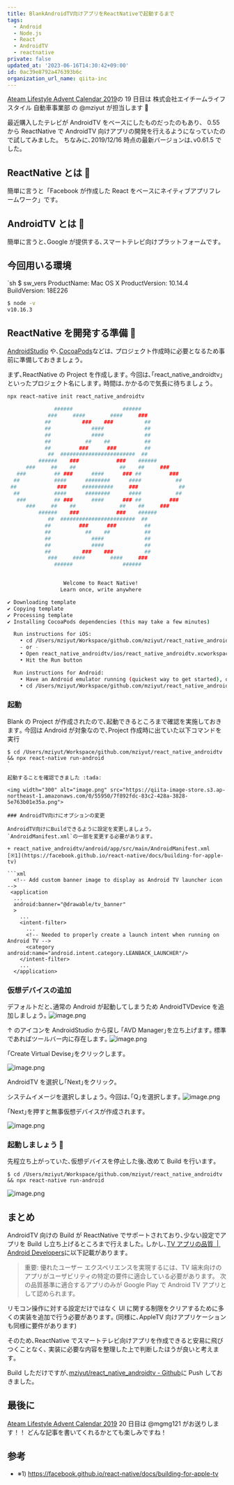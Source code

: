 ```yaml
---
title: BlankAndroidTV向けアプリをReactNativeで起動するまで
tags:
  - Android
  - Node.js
  - React
  - AndroidTV
  - reactnative
private: false
updated_at: '2023-06-16T14:30:42+09:00'
id: 0ac39e8792a476393b6c
organization_url_name: qiita-inc
---
```


[Ateam Lifestyle Advent Calendar 2019](https://qiita.com/advent-calendar/2019/ateam-lifestyle)の 19 日目は
株式会社エイチームライフスタイル 自動車事業部 の @mziyut が担当します :santa:

最近購入したテレビが AndroidTV をベースにしたものだったのもあり、
0.55 から ReactNative で AndroidTV 向けアプリの開発を行えるようになっていたので試してみました。
ちなみに､2019/12/16 時点の最新バージョンは､v0.61.5 でした｡

## ReactNative とは :thinking:

簡単に言うと「Facebook が作成した React をベースにネイティブアプリフレームワーク」です。

## AndroidTV とは :thinking:

簡単に言うと､Google が提供する､スマートテレビ向けプラットフォームです｡

## 今回用いる環境

`sh
$ sw_vers
ProductName: Mac OS X
ProductVersion: 10.14.4
BuildVersion: 18E226

```sh
$ node -v
v10.16.3
```

## ReactNative を開発する準備 :construction:

[AndroidStudio](https://developer.android.com/studio/index.html) や､[CocoaPods](https://cocoapods.org/)などは､
プロジェクト作成時に必要となるため事前に準備しておきましょう｡

まず､ReactNative の Project を作成します｡
今回は､｢react_native_androidtv｣といったプロジェクト名にします｡
時間は､かかるので気長に待ちましょう｡

```sh
npx react-native init react_native_androidtv

               ######                ######
             ###     ####        ####     ###
            ##          ###    ###          ##
            ##             ####             ##
            ##             ####             ##
            ##           ##    ##           ##
            ##         ###      ###         ##
             ##  ########################  ##
          ######    ###            ###    ######
      ###     ##    ##              ##    ##     ###
   ###         ## ###      ####      ### ##         ###
  ##           ####      ########      ####           ##
 ##             ###     ##########     ###             ##
  ##           ####      ########      ####           ##
   ###         ## ###      ####      ### ##         ###
      ###     ##    ##              ##    ##     ###
          ######    ###            ###    ######
             ##  ########################  ##
            ##         ###      ###         ##
            ##           ##    ##           ##
            ##             ####             ##
            ##             ####             ##
            ##          ###    ###          ##
             ###     ####        ####     ###
               ######                ######


                  Welcome to React Native!
                 Learn once, write anywhere

✔ Downloading template
✔ Copying template
✔ Processing template
✔ Installing CocoaPods dependencies (this may take a few minutes)

  Run instructions for iOS:
    • cd /Users/mziyut/Workspace/github.com/mziyut/react_native_androidtv && npx react-native run-ios
    - or -
    • Open react_native_androidtv/ios/react_native_androidtv.xcworkspace in Xcode or run "xed -b ios"
    • Hit the Run button

  Run instructions for Android:
    • Have an Android emulator running (quickest way to get started), or a device connected.
    • cd /Users/mziyut/Workspace/github.com/mziyut/react_native_androidtv && npx react-native run-android
```

### 起動

Blank の Project が作成されたので､起動できるところまで確認を実施しておきます｡
今回は Android が対象なので､Project 作成時に出ていた以下コマンドを実行

````
$ cd /Users/mziyut/Workspace/github.com/mziyut/react_native_androidtv && npx react-native run-android
`

起動することを確認できました :tada:

<img width="300" alt="image.png" src="https://qiita-image-store.s3.ap-northeast-1.amazonaws.com/0/55950/7f892fdc-83c2-428a-3828-5e763b01e35a.png">

### AndroidTV向けにオプションの変更

AndroidTV向けにBuildできるように設定を変更しましょう｡
`AndroidManifest.xml`の一部を変更する必要があります｡

+ react_native_androidtv/android/app/src/main/AndroidManifest.xml
[※1](https://facebook.github.io/react-native/docs/building-for-apple-tv)

```xml
  <!-- Add custom banner image to display as Android TV launcher icon -->
 <application
  ...
  android:banner="@drawable/tv_banner"
  >
    ...
    <intent-filter>
      ...
      <!-- Needed to properly create a launch intent when running on Android TV -->
      <category android:name="android.intent.category.LEANBACK_LAUNCHER"/>
    </intent-filter>
    ...
  </application>
````

### 仮想デバイスの追加

デフォルトだと､通常の Android が起動してしまうため AndroidTVDevice を追加しましょう｡
![image.png](https://qiita-image-store.s3.ap-northeast-1.amazonaws.com/0/55950/fb60f6e3-7d0c-0ada-c7cb-3ea2040a76cd.png)

↑ のアイコンを AndroidStudio から探し ｢AVD Manager｣を立ち上げます｡
標準であればツールバー内に存在します｡
![image.png](https://qiita-image-store.s3.ap-northeast-1.amazonaws.com/0/55950/6eae0a85-fae2-1c03-86d9-0493c2c5ee67.png)

｢Create Virtual Devise｣をクリックします｡

![image.png](https://qiita-image-store.s3.ap-northeast-1.amazonaws.com/0/55950/e8970aa0-1146-8771-627e-8b8d28e0a23e.png)

AndroidTV を選択し｢Next｣をクリック｡

システムイメージを選択しましょう｡
今回は､｢Q｣を選択します｡
![image.png](https://qiita-image-store.s3.ap-northeast-1.amazonaws.com/0/55950/ef8a8de8-8e07-1162-b073-cf39807157d0.png)

｢Next｣を押すと無事仮想デバイスが作成されます｡

![image.png](https://qiita-image-store.s3.ap-northeast-1.amazonaws.com/0/55950/91b906dd-8b29-f9d1-6315-f392d38365e0.png)

### 起動しましょう :clap:

先程立ち上がっていた､仮想デバイスを停止した後､改めて Build を行います｡

```
$ cd /Users/mziyut/Workspace/github.com/mziyut/react_native_androidtv && npx react-native run-android
```

![image.png](https://qiita-image-store.s3.ap-northeast-1.amazonaws.com/0/55950/a73cd7ed-ecd8-a7f4-59f2-c41daf96d58c.png)

## まとめ

AndroidTV 向けの Build が ReactNative でサポートされており､少ない設定でアプリを Build し立ち上げるところまで行えました｡
しかし､[TV アプリの品質  |  Android Developers](https://developer.android.com/docs/quality-guidelines/tv-app-quality)に以下記載があります｡

> 重要: 優れたユーザー エクスペリエンスを実現するには、TV 端末向けのアプリがユーザビリティの特定の要件に適合している必要があります。
> 次の品質基準に適合するアプリのみが Google Play で Android TV アプリとして認められます。

リモコン操作に対する設定だけではなく UI に関する制限をクリアするために多くの実装を追加で行う必要があります｡
(同様に､AppleTV 向けアプリケーションも同様に要件があります)

そのため､ReactNative でスマートテレビ向けアプリを作成できると安易に飛びつくことなく､
実装に必要な内容を整理した上で判断したほうが良いと考えます｡

Build しただけですが､[mziyut/react_native_androidtv - Github](https://github.com/mziyut/react_native_androidtv)に Push しておきました｡

## 最後に

[Ateam Lifestyle Advent Calendar 2019](https://qiita.com/advent-calendar/2019/ateam-lifestyle) 20 日目は @mgmg121 がお送りします！！
どんな記事を書いてくれるかとても楽しみですね！

## 参考

- ※1) https://facebook.github.io/react-native/docs/building-for-apple-tv
